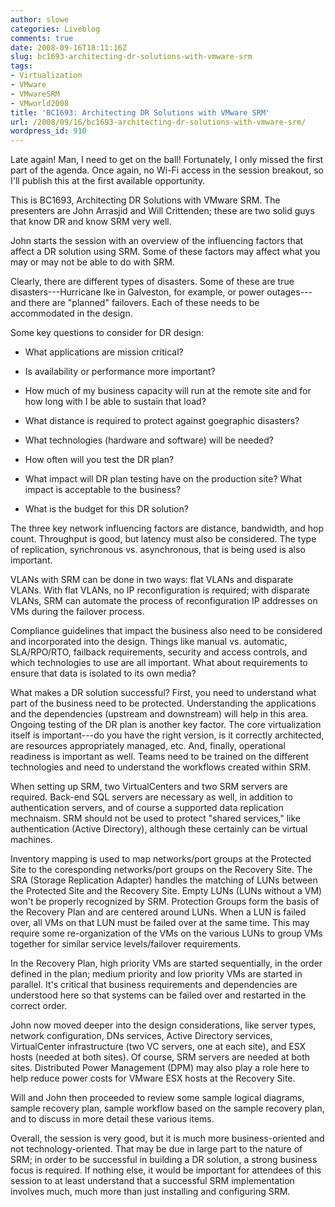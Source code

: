 ```yaml
---
author: slowe
categories: Liveblog
comments: true
date: 2008-09-16T18:11:16Z
slug: bc1693-architecting-dr-solutions-with-vmware-srm
tags:
- Virtualization
- VMware
- VMwareSRM
- VMworld2008
title: 'BC1693: Architecting DR Solutions with VMware SRM'
url: /2008/09/16/bc1693-architecting-dr-solutions-with-vmware-srm/
wordpress_id: 910
---
```


Late again! Man, I need to get on the ball! Fortunately, I only missed the first part of the agenda. Once again, no Wi-Fi access in the session breakout, so I'll publish this at the first available opportunity.

This is BC1693, Architecting DR Solutions with VMware SRM. The presenters are John Arrasjid and Will Crittenden; these are two solid guys that know DR and know SRM very well.

John starts the session with an overview of the influencing factors that affect a DR solution using SRM. Some of these factors may affect what you may or may not be able to do with SRM.

Clearly, there are different types of disasters. Some of these are true disasters---Hurricane Ike in Galveston, for example, or power outages---and there are "planned" failovers. Each of these needs to be accommodated in the design.

Some key questions to consider for DR design:

* What applications are mission critical?

* Is availability or performance more important?

* How much of my business capacity will run at the remote site and for how long with I be able to sustain that load?

* What distance is required to protect against goegraphic disasters?

* What technologies (hardware and software) will be needed?

* How often will you test the DR plan?

* What impact will DR plan testing have on the production site? What impact is acceptable to the business?

* What is the budget for this DR solution?

The three key network influencing factors are distance, bandwidth, and hop count. Throughput is good, but latency must also be considered. The type of replication, synchronous vs. asynchronous, that is being used is also important.

VLANs with SRM can be done in two ways: flat VLANs and disparate VLANs. With flat VLANs, no IP reconfiguration is required; with disparate VLANs, SRM can automate the process of reconfiguration IP addresses on VMs during the failover process.

Compliance guidelines that impact the business also need to be considered and incorporated into the design. Things like manual vs. automatic, SLA/RPO/RTO, failback requirements, security and access controls, and which technologies to use are all important. What about requirements to ensure that data is isolated to its own media?

What makes a DR solution successful? First, you need to understand what part of the business need to be protected. Understanding the applications and the dependencies (upstream and downstream) will help in this area. Ongoing testing of the DR plan is another key factor. The core virtualization itself is important---do you have the right version, is it correctly architected, are resources appropriately managed, etc. And, finally, operational readiness is important as well. Teams need to be trained on the different technologies and need to understand the workflows created within SRM.

When setting up SRM, two VirtualCenters and two SRM servers are required. Back-end SQL servers are necessary as well, in addition to authentication servers, and of course a supported data replication mechnaism. SRM should not be used to protect "shared services," like authentication (Active Directory), although these certainly can be virtual machines.

Inventory mapping is used to map networks/port groups at the Protected Site to the coresponding networks/port groups on the Recovery Site. The SRA (Storage Replication Adapter) handles the matching of LUNs between the Protected Site and the Recovery Site. Empty LUNs (LUNs without a VM) won't be properly recognized by SRM. Protection Groups form the basis of the Recovery Plan and are centered around LUNs. When a LUN is failed over, all VMs on that LUN must be failed over at the same time. This may require some re-organization of the VMs on the various LUNs to group VMs together for similar service levels/failover requirements.

In the Recovery Plan, high priority VMs are started sequentially, in the order defined in the plan; medium priority and low priority VMs are started in parallel. It's critical that business requirements and dependencies are understood here so that systems can be failed over and restarted in the correct order.

John now moved deeper into the design considerations, like server types, network configuration, DNs services, Active Directory services, VirtualCenter infrastructure (two VC servers, one at each site), and ESX hosts (needed at both sites). Of course, SRM servers are needed at both sites. Distributed Power Management (DPM) may also play a role here to help reduce power costs for VMware ESX hosts at the Recovery Site.

Will and John then proceeded to review some sample logical diagrams, sample recovery plan, sample workflow based on the sample recovery plan, and to discuss in more detail these various items.

Overall, the session is very good, but it is much more business-oriented and not technology-oriented. That may be due in large part to the nature of SRM; in order to be successful in building a DR solution, a strong business focus is required. If nothing else, it would be important for attendees of this session to at least understand that a successful SRM implementation involves much, much more than just installing and configuring SRM.
